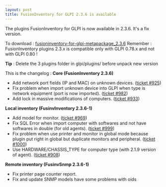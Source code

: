 ```yaml
---
layout: post
title: FusionInventory for GLPI 2.3.6 is available
---
```


The plugins FusionInventory for GLPI is now available in 2.3.6. It's a fix version.

To download : [fusioninventory-for-glpi-metapackage_2.3.6](http://forge.fusioninventory.org/attachments/download/410/fusioninventory-for-glpi-metapackage_2.3.6.tar.gz)
Remember : FusionInventory plugins 2.3.x is compatible only with GLPI 0.78.x and not with GLPI 0.80 !

<strong>Tip</strong> : Delete the 3 plugins folder in glpi/plugins/ before unpack new version

This is the changelog : 
<strong>Core (FusionInventory 2.3.6)</strong>


* Add network port fields (IP and MAC) on unknown devices. ([ticket #925](http://forge.fusioninventory.org/issues/925))
* Fix problem when import unknown device into GLPI when type is network equipment (port is now imported). ([ticket #982](http://forge.fusioninventory.org/issues/982))
* Add lock in massive modifications of computers. ([ticket #933](http://forge.fusioninventory.org/issues/933))




<strong>Local inventory (FusinvInventory 2.3.6-1)</strong>


* Add model for monitor. ([ticket #969](http://forge.fusioninventory.org/issues/969))
* Fix SQL Error when import computer with softwares and not have softwares in double (for old agents). ([ticket #999](http://forge.fusioninventory.org/issues/999))
* Fix problem when use printer and monitor in global mode because plugin put right in global but duplicate monitors and peripheral. ([ticket #1000](http://forge.fusioninventory.org/issues/1000))
* Use HARDWARE/CHASSIS_TYPE for computer type (with 2.1.9 version of agent).  ([ticket #908](http://forge.fusioninventory.org/issues/908))




<strong>Remote inventory (FusinvSnmp 2.3.6-1)</strong>


* Fix printer page counter report.
* Fix and update SNMP models have some problems with oids



